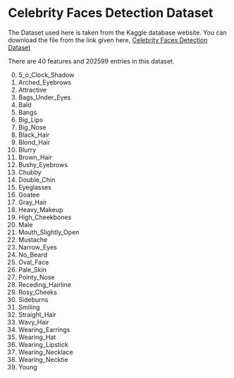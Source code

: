 # Celebrity Faces Detection Dataset 

The Dataset used here is taken from the Kaggle database website. You can download the file from the link given here, [Celebrity Faces Detection Dataset](https://www.kaggle.com/datasets/alphiree/cardiovascular-diseases-risk-prediction-dataset)

There are 40 features and 202599 entries in this dataset.

0. 5_o_Clock_Shadow
1. Arched_Eyebrows
2. Attractive
3. Bags_Under_Eyes
4. Bald
5. Bangs
6. Big_Lips
7. Big_Nose
8. Black_Hair
9. Blond_Hair
10. Blurry
11. Brown_Hair
12. Bushy_Eyebrows
13. Chubby
14. Double_Chin
15. Eyeglasses
16. Goatee
17. Gray_Hair
18. Heavy_Makeup
19. High_Cheekbones
20. Male
21. Mouth_Slightly_Open
22. Mustache
23. Narrow_Eyes
24. No_Beard
25. Oval_Face
26. Pale_Skin
27. Pointy_Nose
28. Receding_Hairline
29. Rosy_Cheeks
30. Sideburns
31. Smiling
32. Straight_Hair
33. Wavy_Hair
34. Wearing_Earrings
35. Wearing_Hat
36. Wearing_Lipstick
37. Wearing_Necklace
38. Wearing_Necktie
39. Young

